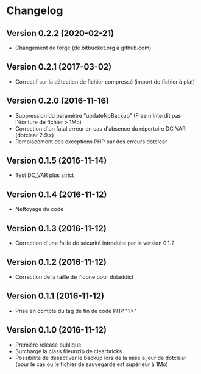 Changelog
=========

Version 0.2.2 (2020-02-21)
--------------------------

* Changement de forge (de bitbucket.org à github.com)

Version 0.2.1 (2017-03-02)
--------------------------

* Correctif sur la détection de fichier compressé (import de fichier à plat)

Version 0.2.0 (2016-11-16)
--------------------------

* Suppression du paramètre "updateNoBackup" (Free n'interdit pas l'écriture de fichier > 1Mo)
* Correction d'un fatal erreur en cas d'absence du répertoire DC_VAR (dotclear 2.9.x)
* Remplacement des exceptions PHP par des erreurs dotclear

Version 0.1.5 (2016-11-14)
--------------------------

* Test DC_VAR plus strict

Version 0.1.4 (2016-11-12)
--------------------------

* Nettoyage du code

Version 0.1.3 (2016-11-12)
--------------------------

* Correction d'une faille de sécurité introduite par la version 0.1.2

Version 0.1.2 (2016-11-12)
--------------------------

* Correction de la taille de l'icone pour dotaddict

Version 0.1.1 (2016-11-12)
--------------------------

* Prise en compte du tag de fin de code PHP "?>"

Version 0.1.0 (2016-11-12)
--------------------------

* Première release publique
* Surcharge la class fileunzip de clearbricks
* Possibilité de désactiver le backup lors de la mise a jour de dotclear (pour le cas ou le fichier de sauvegarde est supérieur à 1Mo)
